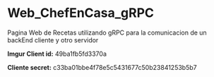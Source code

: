 # Web_ChefEnCasa_gRPC

Pagina Web de Recetas utilizando gRPC para la comunicacion de un backEnd cliente y otro servidor

**Imgur Client id:**
49ba1fb5fd3370a

**Cliente secret:**
c33ba01bbe4f78e5c5431677c50b23841253b5b7
